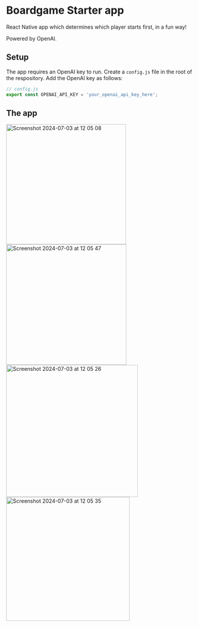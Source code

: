 # Boardgame Starter app
React Native app which determines which player starts first, in a fun way!

Powered by OpenAI. 


## Setup
The app requires an OpenAI key to run.
Create a `config.js` file in the root of the respository. Add the OpenAI key as follows:

```javascript
// config.js
export const OPENAI_API_KEY = 'your_openai_api_key_here';
```

## The app
<img width="322" alt="Screenshot 2024-07-03 at 12 05 08" src="https://github.com/nenanen/boardgame-starter/assets/21357116/633b4cd1-710f-4093-b012-428df9910366">
<img width="323" alt="Screenshot 2024-07-03 at 12 05 47" src="https://github.com/nenanen/boardgame-starter/assets/21357116/10187870-a339-4796-84e4-7d059ace0b0d">
<img width="354" alt="Screenshot 2024-07-03 at 12 05 26" src="https://github.com/nenanen/boardgame-starter/assets/21357116/568f18d7-8398-4a37-b9d3-263dac96a7b5">
<img width="332" alt="Screenshot 2024-07-03 at 12 05 35" src="https://github.com/nenanen/boardgame-starter/assets/21357116/14a12032-ad8a-4906-ae90-30490482a4de">
